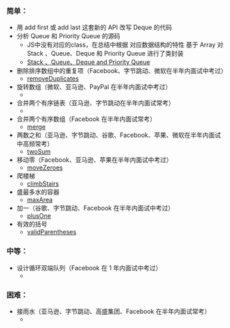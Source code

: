 ### 简单：
* 用 add first 或 add last 这套新的 API 改写 Deque 的代码
* 分析 Queue 和 Priority Queue 的源码
  - JS中没有对应的class，在总结中根据 对应数据结构的特性 基于 Array 对 
  Stack 、Queue、Deque 和 Priority Queue 进行了类封装
  - [Stack 、Queue、Deque and Priority Queue](./NOTE.md)
* 删除排序数组中的重复项（Facebook、字节跳动、微软在半年内面试中考过）
  - [removeDuplicates](./removeDuplicates.ts)
* 旋转数组（微软、亚马逊、PayPal 在半年内面试中考过）
  - [](./)
* 合并两个有序链表（亚马逊、字节跳动在半年内面试常考）
  - [](./)
* 合并两个有序数组（Facebook 在半年内面试常考）
  - [merge](./merge.ts)
* 两数之和（亚马逊、字节跳动、谷歌、Facebook、苹果、微软在半年内面试中高频常考）
  - [twoSum](./twoSum.ts)
* 移动零（Facebook、亚马逊、苹果在半年内面试中考过）
  - [moveZeroes](./moveZeroes.ts)
* 爬楼梯
  - [climbStairs](./climbStairs.ts)
* 盛最多水的容器
  - [maxArea](./maxArea.ts)
* 加一（谷歌、字节跳动、Facebook 在半年内面试中考过）
  - [plusOne](./plusOne.ts)
* 有效的括号
  - [validParentheses](./validParentheses.ts)
### 中等：
* 设计循环双端队列（Facebook 在 1 年内面试中考过）
  - [](./)
### 困难：
* 接雨水（亚马逊、字节跳动、高盛集团、Facebook 在半年内面试常考）
  - [](./)